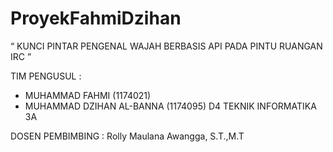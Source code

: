 # ProyekFahmiDzihan

“ KUNCI PINTAR PENGENAL WAJAH BERBASIS API PADA PINTU
RUANGAN IRC ”

TIM PENGUSUL :
- MUHAMMAD FAHMI (1174021)
- MUHAMMAD DZIHAN AL-BANNA (1174095)
D4 TEKNIK INFORMATIKA 3A

DOSEN PEMBIMBING :
Rolly Maulana Awangga, S.T.,M.T
